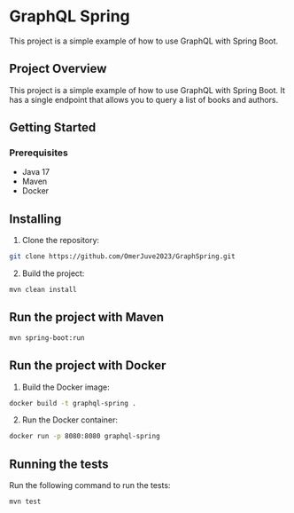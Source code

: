 # GraphQL Spring

This project is a simple example of how to use GraphQL with Spring Boot.

## Project Overview

This project is a simple example of how to use GraphQL with Spring Boot. It has a single endpoint that allows you to
query a list of books and authors.

## Getting Started

### Prerequisites

- Java 17
- Maven
- Docker

## Installing

1. Clone the repository:

```bash
git clone https://github.com/OmerJuve2023/GraphSpring.git
```

2. Build the project:

```bash
mvn clean install
```

## Run the project with Maven

```bash
mvn spring-boot:run
```

## Run the project with Docker

1. Build the Docker image:

```bash
docker build -t graphql-spring .
```

2. Run the Docker container:

```bash
docker run -p 8080:8080 graphql-spring
```

## Running the tests

Run the following command to run the tests:

```bash
mvn test
```
